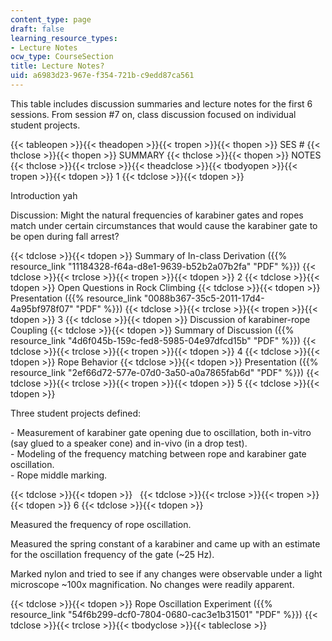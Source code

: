 ```yaml
---
content_type: page
draft: false
learning_resource_types:
- Lecture Notes
ocw_type: CourseSection
title: Lecture Notes?
uid: a6983d23-967e-f354-721b-c9edd87ca561
---
```

This table includes discussion summaries and lecture notes for the first 6 sessions. From session #7 on, class discussion focused on individual student projects.

{{< tableopen >}}{{< theadopen >}}{{< tropen >}}{{< thopen >}}
SES #
{{< thclose >}}{{< thopen >}}
SUMMARY
{{< thclose >}}{{< thopen >}}
NOTES
{{< thclose >}}{{< trclose >}}{{< theadclose >}}{{< tbodyopen >}}{{< tropen >}}{{< tdopen >}}
1
{{< tdclose >}}{{< tdopen >}}

Introduction yah

Discussion: Might the natural frequencies of karabiner gates and ropes match under certain circumstances that would cause the karabiner gate to be open during fall arrest?

{{< tdclose >}}{{< tdopen >}}
Summary of In-class Derivation ({{% resource_link "11184328-f64a-d8e1-9639-b52b2a07b2fa" "PDF" %}})
{{< tdclose >}}{{< trclose >}}{{< tropen >}}{{< tdopen >}}
2
{{< tdclose >}}{{< tdopen >}}
Open Questions in Rock Climbing
{{< tdclose >}}{{< tdopen >}}
Presentation ({{% resource_link "0088b367-35c5-2011-17d4-4a95bf978f07" "PDF" %}})
{{< tdclose >}}{{< trclose >}}{{< tropen >}}{{< tdopen >}}
3
{{< tdclose >}}{{< tdopen >}}
Discussion of karabiner-rope Coupling
{{< tdclose >}}{{< tdopen >}}
Summary of Discussion ({{% resource_link "4d6f045b-159c-fed8-5985-04e97dfcd15b" "PDF" %}})
{{< tdclose >}}{{< trclose >}}{{< tropen >}}{{< tdopen >}}
4
{{< tdclose >}}{{< tdopen >}}
Rope Behavior
{{< tdclose >}}{{< tdopen >}}
Presentation ({{% resource_link "2ef66d72-577e-07d0-3a50-a0a7865fab6d" "PDF" %}})
{{< tdclose >}}{{< trclose >}}{{< tropen >}}{{< tdopen >}}
5
{{< tdclose >}}{{< tdopen >}}

Three student projects defined:

\- Measurement of karabiner gate opening due to oscillation, both in-vitro (say glued to a speaker cone) and in-vivo (in a drop test).    
\- Modeling of the frequency matching between rope and karabiner gate oscillation.    
\- Rope middle marking.

{{< tdclose >}}{{< tdopen >}}
 
{{< tdclose >}}{{< trclose >}}{{< tropen >}}{{< tdopen >}}
6
{{< tdclose >}}{{< tdopen >}}

Measured the frequency of rope oscillation.

Measured the spring constant of a karabiner and came up with an estimate for the oscillation frequency of the gate (~25 Hz).

Marked nylon and tried to see if any changes were observable under a light microscope ~100x magnification. No changes were readily apparent.

{{< tdclose >}}{{< tdopen >}}
Rope Oscillation Experiment ({{% resource_link "54f6b299-dcf0-7804-0680-cac3e1b31501" "PDF" %}})
{{< tdclose >}}{{< trclose >}}{{< tbodyclose >}}{{< tableclose >}}